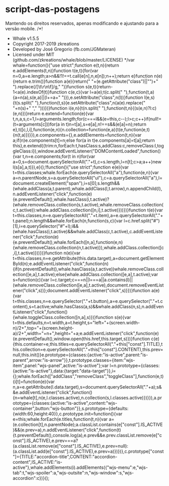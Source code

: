 # script-das-postagens
Mantendo os direitos reservados, apenas modificando e ajustando para a versão mobile. 
/*!
 * Whale v1.5.5
 * Copyright 2017-2019 zkreations
 * Developed by José Gregorio (fb.com/JGMateran)
 * Licensed under MIT (github.com/zkreations/whale/blob/master/LICENSE)
 */var whale=function(){"use strict";function e(t,n){return e.addElements(t,n)}function t(e,t){for(var n=0,a=e.length;a>n&&!1!==t.call(e[n],n,e[n]);n++);return e}function n(e){return e.trim()}function a(e){return(" "+(e.getAttribute("class")||"")+" ").replace(/[\t\r\n\f]/g," ")}function s(e,t){return-1<a(e).indexOf(t)}function c(e,c){var l=a(e);t(c.split(" "),function(t,a){a=n(a),s(e,a)||(l+=a+" ")}),e.setAttribute("class",n(l))}function l(e,s){t(s.split(" "),function(t,s){e.setAttribute("class",n(a(e).replace(" "+n(s)+" "," ")))})}function i(e,n){t(n.split(" "),function(t,n){(s(e,n)?l:c)(e,n)})}return e.extend=function(e){var t,n,a,s,c=1,l=arguments.length;for(c===l&&(e=this,c--);l>c;c++)if(null!=(t=arguments[c]))for(a in t)n=t[a],s=e[a],n!==s&&(e[a]=n);return e},t([c,l,i],function(e,n){n.collection=function(e,a){t(e,function(e,t){n(t,a)})}}),e.components={},e.addElements=function(t,n){var a;if(n)e.components[t]=n;else for(a in t)e.components[a]=t[a];return this},e.extend({trim:n,forEach:t,hasClass:s,addClass:c,removeClass:l,toggleClass:i}),window.addEventListener("DOMContentLoaded",function(){var t,n=e.components;for(t in n)for(var a=0,s=document.querySelectorAll("."+t),c=s.length,l=n[t];c>a;a++)new l(s[a],a,t)}),e}();!function(){"use strict";function e(e){var t=this.classes;whale.forEach(e.querySelectorAll("a"),function(e,n){var a=n.parentNode,s=a.querySelectorAll("ul"),c=a.querySelectorAll("a"),l=document.createElement("span"),i=s[0];s.length&&(whale.addClass(a,t.parent),whale.addClass(l,t.arrow),n.appendChild(l),n.addEventListener("click",function(e){e.preventDefault(),whale.hasClass(i,t.active)?(whale.removeClass.collection(s,t.active),whale.removeClass.collection(c,t.active)):whale.addClass.collection([n,i],t.active)}))})}function t(e){var t=this.classes,n=e.querySelectorAll("."+t.item),a=e.querySelectorAll("."+t.panel);n.length&&whale.forEach(n,function(s,c){var l=c.href.split("#")[1],i=e.querySelector("#"+l);i&&(whale.hasClass(i,t.active)&&whale.addClass(c,t.active),c.addEventListener("click",function(e){e.preventDefault(),whale.forEach([n,a],function(e,n){whale.removeClass.collection(n,t.active)}),whale.addClass.collection([c,i],t.active)}))})}function n(e){var t=this.classes,n=e.getAttribute(this.data.target),a=document.getElementById(n);e.addEventListener("click",function(n){if(n.preventDefault(),whale.hasClass(a,t.active))whale.removeClass.collection([e,a],t.active);else{whale.addClass.collection([e,a],t.active);var s=function(c){var l=c.target;c===n||l===a||a.contains(l)||(whale.removeClass.collection([e,a],t.active),document.removeEventListener("click",s))};document.addEventListener("click",s)}})}function a(e){var t=this.classes,n=e.querySelector("."+t.button),a=e.querySelector("."+t.content),s=t.active;whale.hasClass(a,s)&&whale.addClass(n,s),n.addEventListener("click",function(){whale.toggleClass.collection([n,a],s)})}function s(e){var t=this.defaults,n=t.width,a=t.height,s="left="+(screen.width-n)/2+",top="+(screen.height-a)/2+",width="+n+",height="+a;e.addEventListener("click",function(e){e.preventDefault(),window.open(this.href,this.target,s)})}function c(e){this.container=e,this.titles=e.querySelectorAll("."+this["const"].TITLE),this.collection=e.querySelectorAll("."+this["const"].CONTENT),this.prev=null,this.init()}e.prototype={classes:{active:"is-active",parent:"is-parent",arrow:"is-arrow"}},t.prototype.classes={item:"wjs-item",panel:"wjs-panel",active:"is-active"};var l=n.prototype={classes:{active:"is-active"},data:{target:"data-target"}},i={};whale.forEach(["addClass","removeClass","toggleClass"],function(e,t){i[t]=function(e){var n,a=e.getAttribute(l.data.target),s=document.querySelectorAll("."+a);s&&e.addEventListener("click",function(){n=whale[t],n(e,l.classes.active),n.collection(s,l.classes.active)})}}),a.prototype={classes:{active:"is-active",content:"wjs-container",button:"wjs-button"}},s.prototype={defaults:{width:60,height:40}},c.prototype.init=function(){var e=this;whale.forEach(e.titles,function(t,n){var a=(e.collection[t],n.parentNode);a.classList.contains(e["const"].IS_ACTIVE)&&(e.prev=a),n.addEventListener("click",function(t){t.preventDefault(),console.log(a),e.prev&&e.prev.classList.remove(e["const"].IS_ACTIVE),e.prev===a?(a.classList.remove(e["const"].IS_ACTIVE),e.prev=null):(a.classList.add(e["const"].IS_ACTIVE),e.prev=a)})})},c.prototype["const"]={TITLE:"accordion-title",CONTENT:"accordion-content",IS_ACTIVE:"is-active"},whale.addElements(i).addElements({"wjs-menu":e,"wjs-tab":t,"wjs-spoiler":a,"wjs-outsite":n,"wjs-window":s,"wjs-accordion":c})}();
